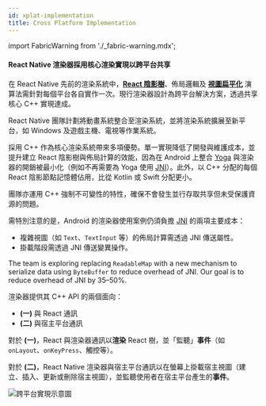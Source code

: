 ```yaml
---
id: xplat-implementation
title: Cross Platform Implementation
---
```


import FabricWarning from './\_fabric-warning.mdx';

<FabricWarning />

#### React Native 渲染器採用核心渲染實現以跨平台共享

在 React Native 先前的渲染系統中，**[React 陰影樹](architecture-glossary.md#react-shadow-tree-and-react-shadow-node)**、佈局邏輯及 **[視圖扁平化](view-flattening.md)** 演算法需針對每個平台各自實作一次。現行渲染器設計為跨平台解決方案，透過共享核心 C++ 實現達成。

React Native 團隊計劃將動畫系統整合至渲染系統，並將渲染系統擴展至新平台，如 Windows 及遊戲主機、電視等作業系統。

採用 C++ 作為核心渲染系統帶來多項優勢。單一實現降低了開發與維護成本，並提升建立 React 陰影樹與佈局計算的效能，因為在 Android 上整合 [Yoga](architecture-glossary.md#yoga-tree-and-yoga-node) 與渲染器的開銷被最小化（例如不再需要為 Yoga 使用 [JNI](architecture-glossary.md#java-native-interface-jni)）。此外，以 C++ 分配的每個 React 陰影節點記憶體佔用，比從 Kotlin 或 Swift 分配更小。

團隊亦運用 C++ 強制不可變性的特性，確保不會發生並行存取共享但未受保護資源的問題。

需特別注意的是，Android 的渲染器使用案例仍須負擔 [JNI](architecture-glossary.md#java-native-interface-jni) 的兩項主要成本：

- 複雜視圖（如 `Text`、`TextInput` 等）的佈局計算需透過 JNI 傳送屬性。
- 掛載階段需透過 JNI 傳送變異操作。

The team is exploring replacing `ReadableMap` with a new mechanism to serialize data using `ByteBuffer` to reduce overhead of JNI. Our goal is to reduce overhead of JNI by 35–50%.

渲染器提供其 C++ API 的兩個面向：

- **(一)** 與 React 通訊
- **(二)** 與宿主平台通訊

對於 **(一)**，React 與渲染器通訊以**渲染** React 樹，並「監聽」**事件**（如 `onLayout`、`onKeyPress`、觸控等）。

對於 **(二)**，React Native 渲染器與宿主平台通訊以在螢幕上掛載宿主視圖（建立、插入、更新或刪除宿主視圖），並監聽使用者在宿主平台產生的**事件**。

![跨平台實現示意圖](/docs/assets/Architecture/xplat-implementation/xplat-implementation-diagram.png)